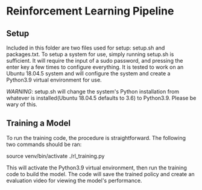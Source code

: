 # Reinforcement Learning Pipeline

## Setup

Included in this folder are two files used for setup:
setup.sh and packages.txt. To setup a system for use, simply
running setup.sh is sufficient. It will require the input of
a sudo password, and pressing the enter key a few times to
configure everything. It is tested to work on an Ubuntu
18.04.5 system and will configure the system and create a
Python3.9 virtual environment for use.

*WARNING*: setup.sh will change the system's Python
installation from whatever is installed(Ubuntu 18.04.5
defaults to 3.6) to Python3.9. Please be wary of this.

## Training a Model

To run the training code, the procedure is straightforward.
The following two commands should be ran:

source venv/bin/activate
./rl_training.py

This will activate the Python3.9 virtual environment, then
run the training code to build the model. The code will save
the trained policy and create an evaluation video for
viewing the model's performance.

